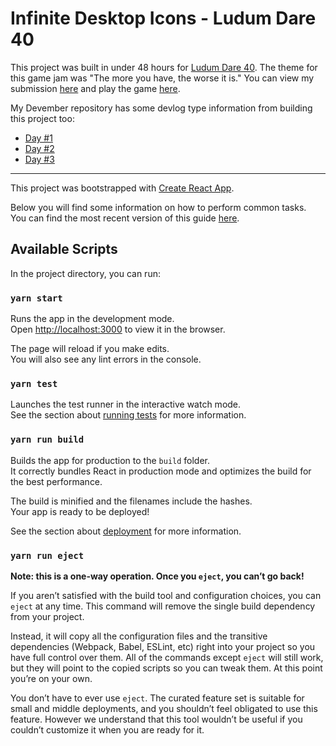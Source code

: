 # Infinite Desktop Icons - Ludum Dare 40
This project was built in under 48 hours for [Ludum Dare 40](https://ldjam.com/events/ludum-dare/40). The theme for this game jam was "The more you have, the worse it is." You can view my submission [here](https://ldjam.com/events/ludum-dare/40/infinite-desktop-icons) and play the game [here](https://law5guy.itch.io/infinite-desktop-icons).

My Devember repository has some devlog type information from building this project too:
- [Day #1](https://github.com/rmkubik/devember2017/blob/master/1/README.md)
- [Day #2](https://github.com/rmkubik/devember2017/blob/master/2/README.md)
- [Day #3](https://github.com/rmkubik/devember2017/blob/master/3/README.md)

---

This project was bootstrapped with [Create React App](https://github.com/facebookincubator/create-react-app).

Below you will find some information on how to perform common tasks.<br>
You can find the most recent version of this guide [here](https://github.com/facebookincubator/create-react-app/blob/master/packages/react-scripts/template/README.md).

## Available Scripts

In the project directory, you can run:

### `yarn start`

Runs the app in the development mode.<br>
Open [http://localhost:3000](http://localhost:3000) to view it in the browser.

The page will reload if you make edits.<br>
You will also see any lint errors in the console.

### `yarn test`

Launches the test runner in the interactive watch mode.<br>
See the section about [running tests](#running-tests) for more information.

### `yarn run build`

Builds the app for production to the `build` folder.<br>
It correctly bundles React in production mode and optimizes the build for the best performance.

The build is minified and the filenames include the hashes.<br>
Your app is ready to be deployed!

See the section about [deployment](#deployment) for more information.

### `yarn run eject`

**Note: this is a one-way operation. Once you `eject`, you can’t go back!**

If you aren’t satisfied with the build tool and configuration choices, you can `eject` at any time. This command will remove the single build dependency from your project.

Instead, it will copy all the configuration files and the transitive dependencies (Webpack, Babel, ESLint, etc) right into your project so you have full control over them. All of the commands except `eject` will still work, but they will point to the copied scripts so you can tweak them. At this point you’re on your own.

You don’t have to ever use `eject`. The curated feature set is suitable for small and middle deployments, and you shouldn’t feel obligated to use this feature. However we understand that this tool wouldn’t be useful if you couldn’t customize it when you are ready for it.
